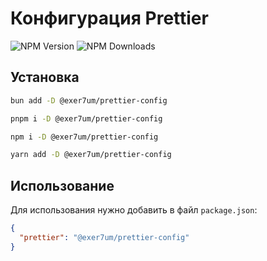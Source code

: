 # Конфигурация Prettier

![NPM Version](https://img.shields.io/npm/v/%40exer7um%2Fprettier-config?color=%232563EB)
![NPM Downloads](https://img.shields.io/npm/dt/%40exer7um%2Fprettier-config?color=%232563EB)

## Установка

```bash
bun add -D @exer7um/prettier-config
```

```bash
pnpm i -D @exer7um/prettier-config
```

```bash
npm i -D @exer7um/prettier-config
```

```bash
yarn add -D @exer7um/prettier-config
```

## Использование

Для использования нужно добавить в файл `package.json`:

```json
{
  "prettier": "@exer7um/prettier-config"
}
```

